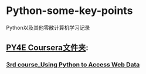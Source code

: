 # Python-some-key-points
Python以及其他零散计算机学习记录

## [PY4E Coursera文件夹](https://github.com/azybob/Python/tree/master/Py4e):
### [3rd course_Using Python to Access Web Data](https://github.com/azybob/Python/tree/master/Py4e/3nd%20course/)
